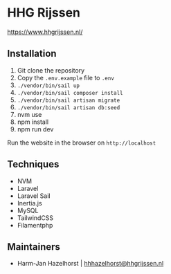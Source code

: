 # HHG Rijssen

https://www.hhgrijssen.nl/

## Installation

1. Git clone the repository
2. Copy the `.env.example` file to `.env`
3. `./vendor/bin/sail up`
4. `./vendor/bin/sail composer install`
5. `./vendor/bin/sail artisan migrate`
6. `./vendor/bin/sail artisan db:seed`
7. nvm use
8. npm install
9. npm run dev

Run the website in the browser on `http://localhost`

## Techniques

- NVM
- Laravel
- Laravel Sail
- Inertia.js
- MySQL
- TailwindCSS
- Filamentphp

## Maintainers

- Harm-Jan Hazelhorst  | hhhazelhorst@hhgrijssen.nl


